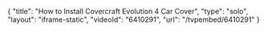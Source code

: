 {
    "title": "How to Install Covercraft Evolution 4 Car Cover",
    "type": "solo",
    "layout": "iframe-static",
    "videoId": "6410291",
    "url": "\/tvpembed\/6410291"
}